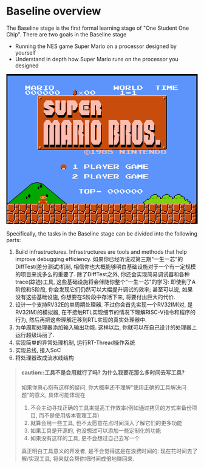 # Baseline overview

The Baseline stage is the first formal learning stage of "One Student One Chip".
There are two goals in the Baseline stage
* Running the NES game Super Mario on a processor designed by yourself
* Understand in depth how Super Mario runs on the processor you designed

![image](./mario.png)

Specifically, the tasks in the Baseline stage can be divided into the following parts:
1. Build infrastructures. Infrastructures are tools and methods that help improve debugging efficiency.
如果你已经听说过第三期"一生一芯"的DiffTest(差分测试)机制,
相信你也大概能够明白基础设施对于一个有一定规模的项目来说多么的重要了.
除了DiffTest之外, 你还会实现简易调试器和各种trace(踪迹)工具,
这些基础设施将会伴随你整个"一生一芯"的学习:
即使到了A阶段和S阶段, 你会发现它们仍然可以大幅提升调试的效率;
甚至可以说, 如果没有这些基础设施, 你想要在S阶段中存活下来, 将要付出巨大的代价.
1. 设计一个支持RV32E的单周期处理器.
不过你会首先实现一个RV32IM(对, 是RV32IM)的模拟器,
在不接触RTL实现细节的情况下理解RISC-V指令和程序的行为,
然后再把这些理解迁移到RTL实现的真实处理器中.
1. 为单周期处理器添加输入输出功能.
这样以后, 你就可以在自己设计的处理器上运行超级玛丽了.
1. 实现简单的异常处理机制, 运行RT-Thread操作系统
1. 实现总线, 接入SoC
1. 将处理器改成流水线结构

> #### caution::工具不是会用就行了吗? 为什么我要花那么多时间去写工具?
> 如果你真心抱有这样的疑问, 你大概率还不理解"使用正确的工具解决问题"的意义, 具体可能体现在
> 1. 不会主动寻找正确的工具来提高工作效率(例如通过拷贝的方式来备份项目, 而不是使用版本管理工具)
> 1. 就算会用一些工具, 也不太愿意花点时间深入了解它们的更多功能
> 1. 如果工具是开源的, 也没想过可以添加一些定制化的功能
> 1. 如果没有这样的工具, 更不会想过自己去写一个
>
> 真正明白工具意义的开发者, 是不会觉得这是在浪费时间的:
> 现在花时间去了解/实现工具, 将来就会帮你把时间成倍地赚回来.
